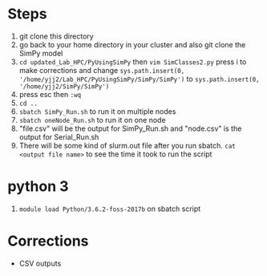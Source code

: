 # Steps 
1. git clone this directory 
2. go back to your home directory in your cluster and also git clone the SimPy model 
3. `cd updated_Lab_HPC/PyUsingSimPy` then `vim SimClasses2.py`
  press i to make corrections and change `sys.path.insert(0, '/home/yjj2/Lab_HPC/PyUsingSimPy/SimPy/SimPy')` to `sys.path.insert(0, '/home/yjj2/SimPy/SimPy')`
4. press esc then `:wq`
5. `cd ..`
6. `sbatch SimPy_Run.sh` to run it on multiple nodes 
7. `sbatch oneNode_Run.sh` to run it on one node
8. "file.csv" will be the output for SimPy_Run.sh and "node.csv" is the output for Serial_Run.sh
9. There will be some kind of slurm.out file after you run sbatch. `cat <output file name>` to see the time it took to run the script

# python 3
1. `module load Python/3.6.2-foss-2017b` on sbatch script

# Corrections 
- CSV outputs 
